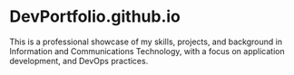 # DevPortfolio.github.io
 This is a professional showcase of my skills, projects, and background in Information and Communications Technology, with a focus on application development, and DevOps practices.
